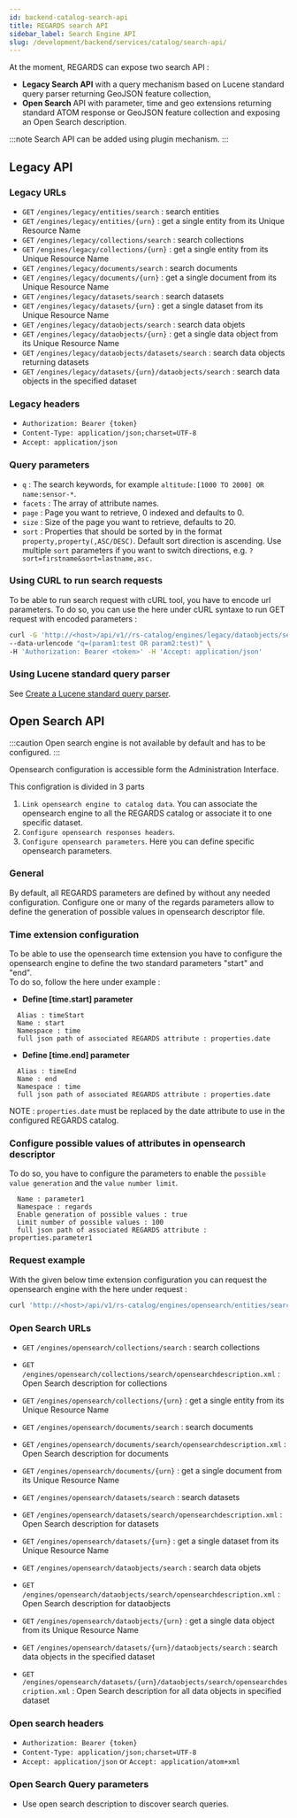 ```yaml
---
id: backend-catalog-search-api
title: REGARDS search API
sidebar_label: Search Engine API
slug: /development/backend/services/catalog/search-api/
---
```


At the moment, REGARDS can expose two search API :

* **Legacy Search API** with a query mechanism based on Lucene standard query parser returning GeoJSON feature
  collection,
* **Open Search** API with parameter, time and geo extensions returning standard ATOM response or GeoJSON feature
  collection and exposing an Open Search description.

:::note
Search API can be added using plugin mechanism.
:::

## Legacy API

### Legacy URLs

* `GET` `/engines/legacy/entities/search` : search entities
* `GET` `/engines/legacy/entities/{urn}` : get a single entity from its Unique Resource Name
* `GET` `/engines/legacy/collections/search` : search collections
* `GET` `/engines/legacy/collections/{urn}` : get a single entity from its Unique Resource Name
* `GET` `/engines/legacy/documents/search` : search documents
* `GET` `/engines/legacy/documents/{urn}` : get a single document from its Unique Resource Name
* `GET` `/engines/legacy/datasets/search` : search datasets
* `GET` `/engines/legacy/datasets/{urn}` : get a single dataset from its Unique Resource Name
* `GET` `/engines/legacy/dataobjects/search` : search data objets
* `GET` `/engines/legacy/dataobjects/{urn}` : get a single data object from its Unique Resource Name
* `GET` `/engines/legacy/dataobjects/datasets/search` : search data objects returning datasets
* `GET` `/engines/legacy/datasets/{urn}/dataobjects/search` : search data objects in the specified dataset

### Legacy headers

* `Authorization: Bearer {token}`
* `Content-Type: application/json;charset=UTF-8`
* `Accept: application/json`

### Query parameters

* `q` : The search keywords, for example `altitude:[1000 TO 2000] OR name:sensor-*`.
* `facets` : The array of attribute names.
* `page` : Page you want to retrieve, 0 indexed and defaults to 0.
* `size` : Size of the page you want to retrieve, defaults to 20.
* `sort` : Properties that should be sorted by in the format `property,property(,ASC/DESC)`. Default sort direction is
  ascending. Use multiple `sort` parameters if you want to switch directions, e.g. `?sort=firstname&sort=lastname,asc.`

### Using CURL to run search requests

To be able to run search request with cURL tool, you have to encode url parameters. To do so, you can use the here under
cURL syntaxe to run GET request with encoded parameters :

```bash
curl -G 'http://<host>/api/v1//rs-catalog/engines/legacy/dataobjects/search' \
--data-urlencode "q=(param1:test OR param2:test)" \
-H 'Authorization: Bearer <token>' -H 'Accept: application/json'
```

### Using Lucene standard query parser

See [Create a Lucene standard query parser](../../../../appendices/create-lucene-query.md).

## Open Search API

:::caution
Open search engine is not available by default and has to be configured.
:::

Opensearch configuration is accessible form the Administration Interface.

This configration is divided in 3 parts

1. `Link opensearch engine to catalog data`. You can associate the opensearch engine to all the REGARDS catalog or
   associate it to one specific dataset.
2. `Configure opensearch responses headers`.
3. `Configure opensearch parameters`. Here you can define specific opensearch parameters.

### General

By default, all REGARDS parameters are defined by without any needed configuration. Configure one or many of the regards
parameters allow to define the generation of possible values in opensearch descriptor file.

### Time extension configuration

To be able to use the opensearch time extension you have to configure the opensearch engine to define the two standard
parameters "start" and "end".  
To do so, follow the here under example :

- <b>Define [time.start] parameter</b>

```
  Alias : timeStart
  Name : start
  Namespace : time
  full json path of associated REGARDS attribute : properties.date
```

- <b>Define [time.end] parameter</b>

```
  Alias : timeEnd
  Name : end
  Namespace : time
  full json path of associated REGARDS attribute : properties.date
```

NOTE : `properties.date` must be replaced by the date attribute to use in the configured REGARDS catalog.

### Configure possible values of attributes in opensearch descriptor

To do so, you have to configure the parameters to enable the `possible value generation` and the `value number limit`.

```
  Name : parameter1
  Namespace : regards
  Enable generation of possible values : true
  Limit number of possible values : 100
  full json path of associated REGARDS attribute : properties.parameter1
```

### Request example

With the given below time extension configuration you can request the opensearch engine with the here under request :

  ```sh
  curl 'http://<host>/api/v1/rs-catalog/engines/opensearch/entities/search?timeStart=2010-05-23T08:16:36.921Z&timeEnd=2022-05-23T08:16:36.921Z&properties.parameter1=value1
  ```

### Open Search URLs

* `GET` `/engines/opensearch/collections/search` : search collections
* `GET` `/engines/opensearch/collections/search/opensearchdescription.xml` : Open Search description for collections
* `GET` `/engines/opensearch/collections/{urn}` : get a single entity from its Unique Resource Name

* `GET` `/engines/opensearch/documents/search` : search documents
* `GET` `/engines/opensearch/documents/search/opensearchdescription.xml` : Open Search description for documents
* `GET` `/engines/opensearch/documents/{urn}` : get a single document from its Unique Resource Name

* `GET` `/engines/opensearch/datasets/search` : search datasets
* `GET` `/engines/opensearch/datasets/search/opensearchdescription.xml` : Open Search description for datasets
* `GET` `/engines/opensearch/datasets/{urn}` : get a single dataset from its Unique Resource Name

* `GET` `/engines/opensearch/dataobjects/search` : search data objets
* `GET` `/engines/opensearch/dataobjects/search/opensearchdescription.xml` : Open Search description for dataobjects
* `GET` `/engines/opensearch/dataobjects/{urn}` : get a single data object from its Unique Resource Name

* `GET` `/engines/opensearch/datasets/{urn}/dataobjects/search` : search data objects in the specified dataset
* `GET` `/engines/opensearch/datasets/{urn}/dataobjects/search/opensearchdescription.xml` : Open Search description for
  all data objects in specified dataset

### Open search headers

* `Authorization: Bearer {token}`
* `Content-Type: application/json;charset=UTF-8`
* `Accept: application/json` or `Accept: application/atom+xml`

### Open Search Query parameters

* Use open search description to discover search queries.
